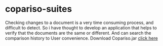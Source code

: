 # copariso-suites


Checking changes to a document is a very time consuming process, and difficult to detect. So i have thought to develop an application that helps to verify that the documents are the same or different. And can search the comparison history to User convenience. Download Copariso.jar [click here](https://github.com/Suppanutpw/copariso-suites/tree/main/out/artifacts/copariso_jar)
